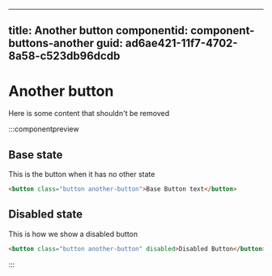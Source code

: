 ---
title: Another button 
componentid: component-buttons-another
guid: ad6ae421-11f7-4702-8a58-c523db96dcdb
----
# Another button
Here is some content that shouldn't be removed

:::componentpreview
## Base state
This is the button when it has no other state
```html
<button class="button another-button">Base Button text</button>
```

## Disabled state
This is how we show a disabled button
```html
<button class="button another-button" disabled>Disabled Button</button>
```
:::
